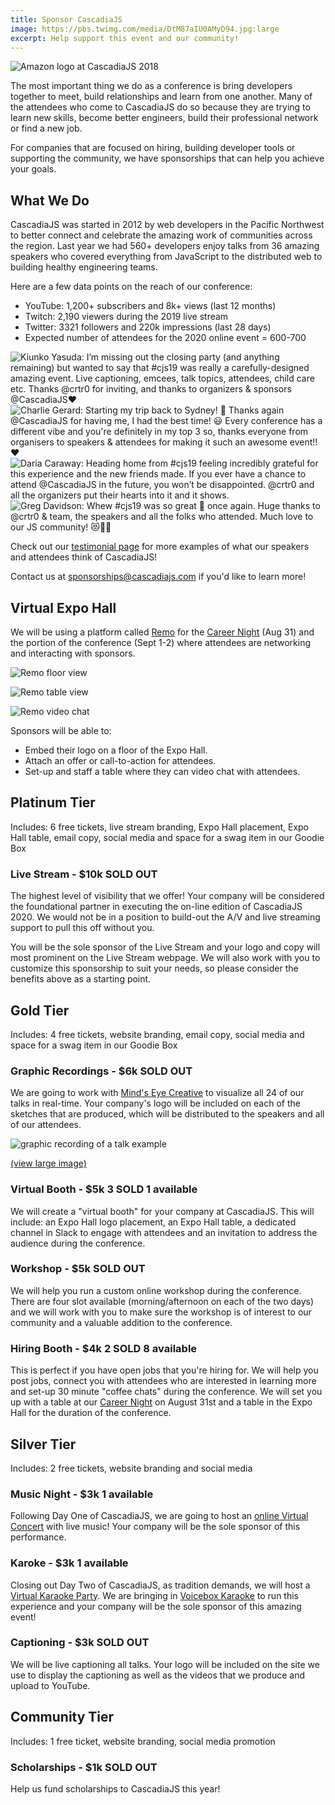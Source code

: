 ```yaml
---
title: Sponsor CascadiaJS
image: https://pbs.twimg.com/media/DtM87aIU0AMyD94.jpg:large
excerpt: Help support this event and our community!
---
```

![Amazon logo at CascadiaJS 2018](https://pbs.twimg.com/media/DtM87aIU0AMyD94.jpg:large)

The most important thing we do as a conference is bring developers together to meet, build relationships and learn from one another. Many of the attendees who come to CascadiaJS do so because they are trying to learn new skills, become better engineers, build their professional network or find a new job.

For companies that are focused on <span class="sponsor-hiring highlight">hiring</span>, <span class="sponsor-marketing highlight">building developer tools</span> or <span class="sponsor-community highlight">supporting the community</span>, we have sponsorships that can help you achieve your goals.

## What We Do

CascadiaJS was started in 2012 by web developers in the Pacific Northwest to better connect and celebrate the amazing work of communities across the region. Last year we had 560+ developers enjoy talks from 36 amazing speakers who covered everything from JavaScript to the distributed web to building healthy engineering teams.

Here are a few data points on the reach of our conference:

* YouTube: 1,200+ subscribers and 8k+ views (last 12 months)
* Twitch: 2,190 viewers during the 2019 live stream
* Twitter: 3321 followers and 220k impressions (last 28 days)
* Expected number of attendees for the 2020 online event = 600-700

<div id="carousel">
  <img src="/images/testimonial-1.png" alt="Kiunko Yasuda: I’m missing out the closing party (and anything remaining) but wanted to say that #cjs19 was really a carefully-designed amazing event. Live captioning, emcees, talk topics, attendees, child care etc. Thanks @crtr0 for inviting, and thanks to organizers & sponsors @CascadiaJS❤️"/>
  <img src="/images/testimonial-2.png" alt="Charlie Gerard: Starting my trip back to Sydney! 👋 Thanks again @CascadiaJS for having me, I had the best time! 😃
Every conference has a different vibe and you're definitely in my top 3 so, thanks everyone from organisers to speakers & attendees for making it such an awesome event!! ♥️" />
  <img src="/images/testimonial-3.png" alt="Daria Caraway: Heading home from #cjs19 feeling incredibly grateful for this experience and the new friends made. If you ever have a chance to attend @CascadiaJS in the future, you won’t be disappointed. @crtr0 and all the organizers put their hearts into it and it shows." />
  <img src="/images/testimonial-4.png" alt="Greg Davidson: Whew #cjs19 was so great 💯 once again. Huge thanks to @crtr0 & team, the speakers and all the folks who attended. Much love to our JS community! 😻💖🤓" />
</div>

Check out our [testimonial page](/testimonials) for more examples of what our speakers and attendees think of CascadiaJS!

Contact us at sponsorships@cascadiajs.com if you'd like to learn more!

## Virtual Expo Hall

We will be using a platform called [Remo](https://remo.co) for the [Career Night](/career-night) (Aug 31) and the portion of the conference (Sept 1-2) where attendees are networking and interacting with sponsors. 

![Remo floor view](/images/remo-floor.png)


![Remo table view](/images/remo-tables.png)


![Remo video chat](https://remo.co/wp-content/uploads/2020/05/87d755bf-lp-gif-laugh-and-team-bonding.gif)


Sponsors will be able to:

- Embed their logo on a floor of the Expo Hall.
- Attach an offer or call-to-action for attendees.
- Set-up and staff a table where they can video chat with attendees.


## Platinum Tier

<div class="sponsor-includes highlight small">Includes: 6 free tickets, live stream branding, Expo Hall placement, Expo Hall table, email copy, social media and space for a swag item in our Goodie Box</div>

<h3 id="livestream"><i class="fas fa-tv-retro"></i> Live Stream - $10k <span class="highlight warning">SOLD OUT</span></h3>

The highest level of visibility that we offer! Your company will be considered the foundational partner in executing the on-line edition of CascadiaJS 2020. We would not be in a position to build-out the A/V and live streaming support to pull this off without you.

You will be the sole sponsor of the Live Stream and your logo and copy will most prominent on the Live Stream webpage. We will also work with you to customize this sponsorship to suit your needs, so please consider the benefits above as a starting point.

## Gold Tier

<div class="sponsor-includes highlight small">Includes: 4 free tickets, website branding, email copy, social media and space for a swag item in our Goodie Box</div>

<h3 id="graphic-recording"><i class="fas fa-paint-brush"></i> Graphic Recordings - $6k <span class="highlight warning">SOLD OUT</span></h3>

We are going to work with [Mind's Eye Creative](https://www.mindseyecreative.ca) to visualize all 24 of our talks in real-time. Your company's logo will be included on each of the sketches that are produced, which will be distributed to the speakers and all of our attendees. 

![graphic recording of a talk example](/images/graphic-recording-small.png)

[(view large image)](/images/graphic-recording.png)

<h3 id="virtual-booth"><i class="fas fa-chair"></i> Virtual Booth - $5k <span class="highlight warning">3 SOLD</span> <span class="highlight info">1 available</span></h3>

We will create a "virtual booth" for your company at CascadiaJS. This will include: an Expo Hall logo placement, an Expo Hall table, a dedicated channel in Slack to engage with attendees and an invitation to address the audience during the conference.

<h3 id="workshop"><i class="fas fa-users-class"></i> Workshop - $5k <span class="highlight warning">SOLD OUT</span></h2>

We will help you run a custom online workshop during the conference. There are four slot available (morning/afternoon on each of the two days) and we will work with you to make sure the workshop is of interest to our community and a valuable addition to the conference.

<h3 id="career-night"><i class="fas fa-handshake"></i> Hiring Booth - $4k <span class="highlight warning">2 SOLD</span> <span class="highlight info">8 available</span></h3>

This is perfect if you have open jobs that you're hiring for. We will help you post jobs, connect you with attendees who are interested in learning more and set-up 30 minute "coffee chats" during the conference. We will set you up with a table at our [Career Night](/career-night) on August 31st and a table in the Expo Hall for the duration of the conference.

## Silver Tier

<div class="sponsor-includes highlight small">Includes: 2 free tickets, website branding and social media</div>

<h3 id="game-night"><i class="fas fa-gamepad-alt"></i> Music Night - $3k <span class="highlight info">1 available</span></h3>

Following Day One of CascadiaJS, we are going to host an [online Virtual Concert](/opening-party) with live music! Your company will be the sole sponsor of this performance.

<h3 id="karaoke"><i class="fas fa-microphone-stand"></i> Karoke  - $3k <span class="highlight info">1 available</span></h3>

Closing out Day Two of CascadiaJS, as tradition demands, we will host a [Virtual Karaoke Party](/closing-party). We are bringing in [Voicebox Karaoke](https://voiceboxkaraoke.com) to run this experience and your company will be the sole sponsor of this amazing event!

<h3 id="captions"><i class="fas fa-closed-captioning"></i> Captioning - $3k <span class="highlight warning">SOLD OUT</span></h3>

We will be live captioning all talks. Your logo will be included on the site we use to display the captioning as well as the videos that we produce and upload to YouTube.

## Community Tier

<div class="sponsor-includes highlight small">Includes: 1 free ticket, website branding, social media promotion</div>

<h3 id="scholarships"><i class="fas fa-hand-holding-heart"></i> Scholarships - $1k <span class="highlight warning">SOLD OUT</span></h3>

Help us fund scholarships to CascadiaJS this year!

